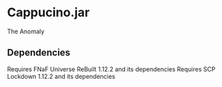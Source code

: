 # Cappucino.jar
The Anomaly

## Dependencies

Requires FNaF Universe ReBuilt 1.12.2 and its dependencies
Requires SCP Lockdown 1.12.2 and its dependencies
